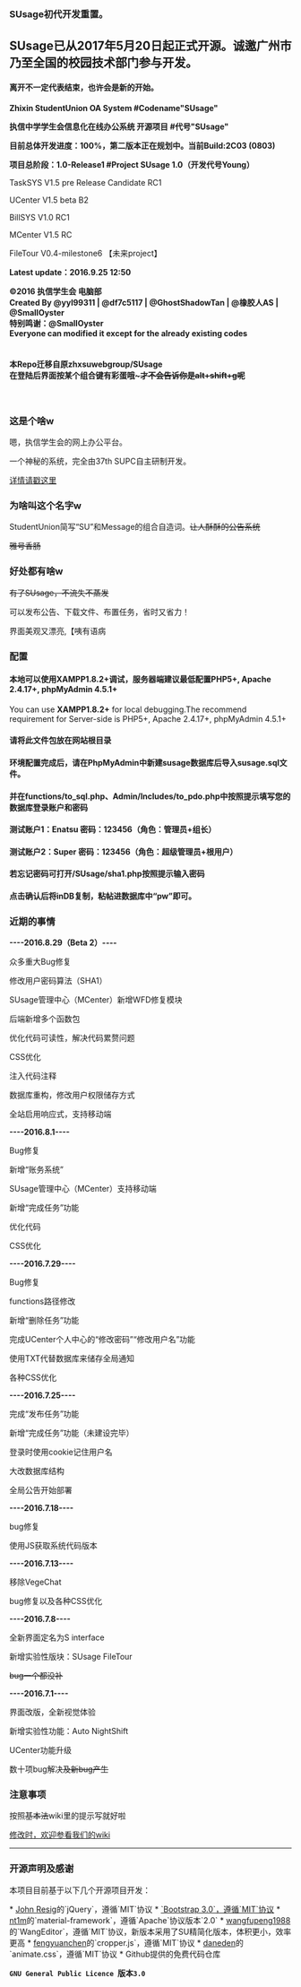 ### SUsage初代开发重置。
## SUsage已从2017年5月20日起正式开源。诚邀广州市乃至全国的校园技术部门参与开发。
#### 离开不一定代表结束，也许会是新的开始。

<b>Zhixin StudentUnion OA System #Codename"SUsage" </b>

<b>执信中学学生会信息化在线办公系统 开源项目 #代号"SUsage" </b>

<b>目前总体开发进度：100%，第二版本正在规划中。当前Build:2C03 (0803)</b>

<b>项目总阶段：1.0-Release1 #Project SUsage 1.0（开发代号Young）</b>

<p>TaskSYS V1.5 pre Release Candidate RC1</p>
<p>UCenter V1.5 beta B2</p>
<p>BillSYS V1.0 RC1</p>
<p>MCenter V1.5 RC</p>
<p>FileTour V0.4-milestone6 【未来project】</p>
<p><b>Latest update：2016.9.25 12:50</b></p>
<b>©2016 执信学生会 电脑部</b>
<br>
<b>Created By @yyl99311 | @df7c5117 | @GhostShadowTan | @橡胶人AS | @SmallOyster</b>
<br>
<b>特别鸣谢：@SmallOyster</b>
<br>
<b>Everyone can modified it except for the already existing codes </b>
<br>
<br>
<h4>本Repo迁移自原zhxsuwebgroup/SUsage<br>在登陆后界面按某个组合键有彩蛋哦~<s>才不会告诉你是alt+shift+g呢</s></h4>
<br>
<h3>这是个啥w</h3>
  <p>嗯，执信学生会的网上办公平台。</p>
  <p>一个神秘的系统，完全由37th SUPC自主研制开发。</p><a href="https://github.com/zhxsu/SUsage/wiki/Susage-%7C-%E6%A6%82%E8%BF%B0" target="_blank">详情请戳这里</a>

<h3>为啥叫这个名字w</h3>
  <p>StudentUnion简写“SU”和Message的组合自造词。<s>让人酥酥的公告系统</s></p>
  <p><s>雅号香肠</s></p>
<h3>好处都有啥w</h3>
  <s>有了SUsage，不流失不蒸发</s>
  <p>可以发布公告、下载文件、布置任务，省时又省力！</p>
  <p>界面美观又漂亮,【咦有语病</p>
<h3>配置</h3>
  <h4><p>本地可以使用<b>XAMPP1.8.2+</b>调试，服务器端建议最低配置PHP5+, Apache 2.4.17+, phpMyAdmin 4.5.1+</p></h4>
  <p>You can use <b>XAMPP1.8.2+</b> for local debugging.The recommend requirement for Server-side is PHP5+, Apache 2.4.17+, phpMyAdmin 4.5.1+</p>
  <h4><p>请将此文件包放在网站根目录</b></p></h4>
  <h4><p>环境配置完成后，请在PhpMyAdmin中新建susage数据库后导入susage.sql文件。</p></h4>
  <h4><p>并在<b>functions/to_sql.php、Admin/Includes/to_pdo.php</b>中按照提示填写您的数据库登录账户和密码</p></h4>
  <h4><p>测试账户1：Enatsu 密码：123456（角色：管理员+组长）</p></h4>
  <h4><p>测试账户2：Super 密码：123456（角色：超级管理员+根用户）</p></h4>
  <h4><p><b>若忘记密码可打开/SUsage/sha1.php按照提示输入密码</b></p></h4>
  <h4><p><b>点击确认后将inDB复制，粘帖进数据库中“pw”即可。</b></p></h4>
<h3>近期的事情</h3>
<p><b>----2016.8.29（Beta 2）----</b></p>
  <p>众多重大Bug修复</p>
  <p>修改用户密码算法（SHA1）</p>
  <p>SUsage管理中心（MCenter）新增WFD修复模块</p>
  <p>后端新增多个函数包</p>
  <p>优化代码可读性，解决代码累赘问题</p>
  <p>CSS优化</p>
  <p>注入代码注释</p>
  <p>数据库重构，修改用户权限储存方式</p>
  <p>全站启用响应式，支持移动端</p>
<p><b>----2016.8.1----</b></p>
  <p>Bug修复</p>
  <p>新增“账务系统”</p>
  <p>SUsage管理中心（MCenter）支持移动端</p>
  <p>新增“完成任务”功能</p>
  <p>优化代码</p>
  <p>CSS优化</p>
<p><b>----2016.7.29----</b></p>
  <p>Bug修复</p>
  <p>functions路径修改</p>
  <p>新增“删除任务”功能</p>
  <p>完成UCenter个人中心的“修改密码”“修改用户名”功能</p>
  <p>使用TXT代替数据库来储存全局通知</p>
  <p>各种CSS优化</p>
<p><b>----2016.7.25----</b></p>
  <p>完成“发布任务”功能</p>
  <p>新增“完成任务”功能（未建设完毕）</p>
  <p>登录时使用cookie记住用户名</p>
  <p>大改数据库结构</p>
  <p>全局公告开始部署</p>
<p><b>----2016.7.18----</b></p>
  <p>bug修复</p>
  <p>使用JS获取系统代码版本</p>
<p><b>----2016.7.13----</b></p>
  <p>移除VegeChat</p>
  <p>bug修复以及各种CSS优化</p>
<p><b>----2016.7.8----</b></p>
  <p>全新界面定名为S interface</p>
  <p>新增实验性版块：SUsage FileTour</p>
  <s>bug一个都没补</s>
<p><b>----2016.7.1----</b></p>
  <p>界面改版，全新视觉体验</p>
  <p>新增实验性功能：Auto NightShift</p>
  <p>UCenter功能升级</p>
  <p>数十项bug解决<s>及新bug产生</s></p>

<h3>注意事项</h3>
  <p>按照<s>基本法</s>wiki里的提示写就好啦</p>
  <a href="https://github.com/zhxsu/susage/wiki" target="_blank">修改时，欢迎参看我们的wiki</a>
<hr></hr>
<h3>开源声明及感谢</h3>
  <p>本项目目前基于以下几个开源项目开发：</p>
* <a href="https://jquery.org/" target="_blank">John Resig</a>的`jQuery`，遵循`MIT`协议
* <a href="http://www.bootcss.com" target="_blank">`Bootstrap 3.0`，遵循`MIT`协议</a>
* <a href="https://github.com/nt1m/material-framework/" target="_blank">nt1m</a>的`material-framework`，遵循`Apache`协议版本`2.0`
* <a href="http://wangeditor.github.io/">wangfupeng1988</a>的`WangEditor`，遵循`MIT`协议，新版本采用了SU精简化版本，体积更小，效率更高
* <a href="https://github.com/fengyuanchen/cropper">fengyuanchen</a>的`cropper.js`，遵循`MIT`协议
* <a href="https://github.com/daneden/animate.css">daneden</a>的`animate.css`，遵循`MIT`协议
* Github提供的免费代码仓库


**`GNU General Public Licence `版本`3.0`**
